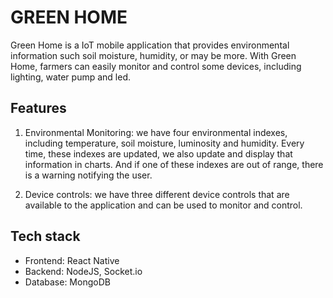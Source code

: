# GREEN HOME

Green Home is a IoT mobile application that provides environmental information such soil moisture, humidity, or may be more. With Green Home, farmers can easily monitor and control some devices, including lighting, water pump and led.

## Features

1. Environmental Monitoring: we have four environmental indexes, including temperature, soil moisture, luminosity and humidity. Every time, these indexes are updated, we also update and display that information in charts.
And if one of these indexes are out of range, there is a warning notifying the user.

2. Device controls: we have three different device controls that are available to the application and can be used to monitor and control.

## Tech stack

* Frontend: React Native
* Backend: NodeJS, Socket.io
* Database: MongoDB
